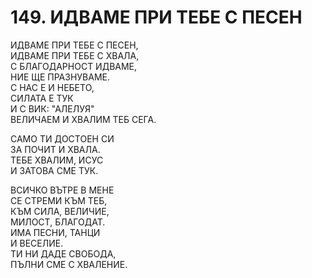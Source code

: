 # 149. ИДВАМЕ ПРИ ТЕБЕ С ПЕСЕН  
  
ИДВАМЕ ПРИ ТЕБЕ С ПЕСЕН,  
ИДВАМЕ ПРИ ТЕБЕ С ХВАЛА,  
С БЛАГОДАРНОСТ ИДВАМЕ,  
НИЕ ЩЕ ПРАЗНУВАМЕ.  
С НАС Е И НЕБЕТО,  
СИЛАТА Е ТУК  
И С ВИК: "АЛЕЛУЯ"  
ВЕЛИЧАЕМ И ХВАЛИМ ТЕБ СЕГА.  
  
САМО ТИ ДОСТОЕН СИ  
ЗА ПОЧИТ И ХВАЛА.  
ТЕБЕ ХВАЛИМ, ИСУС  
И ЗАТОВА СМЕ ТУК.  
  
ВСИЧКО ВЪТРЕ В МЕНЕ  
СЕ СТРЕМИ КЪМ ТЕБ,  
КЪМ СИЛА, ВЕЛИЧИЕ,  
МИЛОСТ, БЛАГОДАТ.  
ИМА ПЕСНИ, ТАНЦИ  
И ВЕСЕЛИЕ.  
ТИ НИ ДАДЕ СВОБОДА,  
ПЪЛНИ СМЕ С ХВАЛЕНИЕ.  
